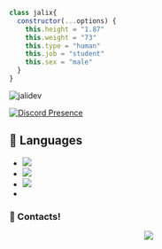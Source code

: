 ```js
class jalix{
  constructor(...options) {
    this.height = "1.87"
    this.weight = "73"
    this.type = "human"
    this.job = "student"
    this.sex = "male"
  }
}
```

<img src="https://komarev.com/ghpvc/?username=jalixdev&label=Ziyaretçi%20Sayısı&color=552b75" alt="jalidev" />


[![Discord Presence](https://lanyard-profile-readme.vercel.app/api/928360020876341288?hideDiscrim=true&hideBadges=true&hideTimestamp=true)](https://discord.com/users/928360020876341288)



## 🔧 Languages
- ![](https://img.shields.io/badge/Code-JavaScript-black?style=flat-square&logo=javascript&logoColor=brightgreen)
- ![](https://img.shields.io/badge/Code-Java-black?style=flat-square&logo=java&logoColor=white)
- ![](https://img.shields.io/badge/Tools-MongoDB-black?style=flat-square&logo=mongodb&logoColor=cyan)
- 
<h3>🌟 Contacts!</h3>
<p align="center">
     <a href="https://www.instagram.com/jalixtc" target"blank_"><img src="https://img.shields.io/badge/INSTAGRAM%20-DC3175.svg?&style=for-the-badge&logo=instagram&logoColor=white"></a>
